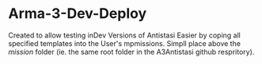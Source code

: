 # Arma-3-Dev-Deploy
Created to allow testing inDev Versions of Antistasi Easier by coping all specified templates into the User's mpmissions.
Simpll place above the *mission* folder (ie. the same root folder in the A3Antistasi github respritory).
